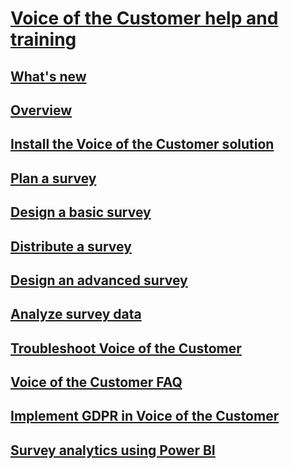 # [Voice of the Customer help and training](help-hub.md)
## [What's new](monthly-updates-voc.md)
## [Overview](get-feedback-surveys.md)
## [Install the Voice of the Customer solution](install-solution.md)
## [Plan a survey](plan-survey.md)
## [Design a basic survey](design-basic-survey.md)
## [Distribute a survey](distribute-survey.md)
## [Design an advanced survey](design-advanced-survey.md)
## [Analyze survey data](analyze-survey-data.md)
## [Troubleshoot Voice of the Customer](troubleshoot.md)
## [Voice of the Customer FAQ](voc-faq.md)
## [Implement GDPR in Voice of the Customer](implement-gdpr.md)
## [Survey analytics using Power BI](survey-analytics-powerbi.md)
